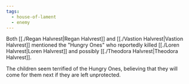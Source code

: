 ```yaml
---
tags:
  - house-of-lament
  - enemy
---
```



Both [[./Regan Halvrest|Regan Halvrest]] and [[./Vastion Halvrest|Vastion Halvrest]] mentioned the "Hungry Ones" who reportedly killed [[./Loren Halvrest|Loren Halvrest]] and possibly [[./Theodora Halvrest|Theodora Halvrest]].

The children seem terrified of the Hungry Ones, believing that they will come for them next if they are left unprotected.